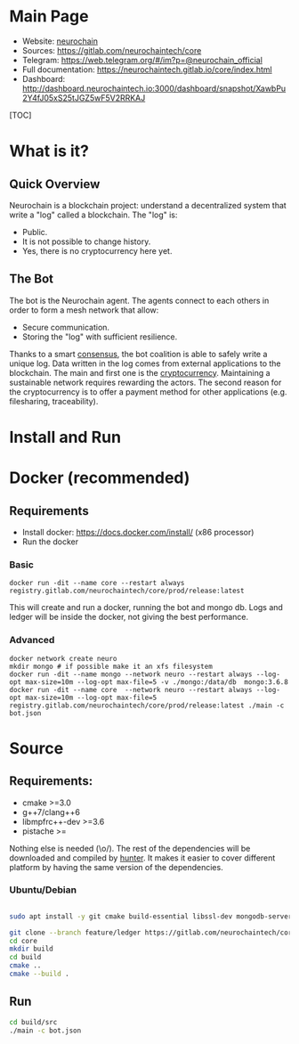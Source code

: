 # Main Page

* Website: [neurochain](https://www.neurochaintech.io) 
* Sources: https://gitlab.com/neurochaintech/core
* Telegram:  https://web.telegram.org/#/im?p=@neurochain_official
* Full documentation: https://neurochaintech.gitlab.io/core/index.html
* Dashboard: http://dashboard.neurochaintech.io:3000/dashboard/snapshot/XawbPu2Y4fJ05xS25tJGZ5wF5V2RRKAJ

[TOC]

# What is it?

## Quick Overview

Neurochain is a blockchain project: understand a decentralized system that write a "log" called a blockchain. 
The "log" is:
* Public.
* It is not possible to change history.
* Yes, there is no cryptocurrency here yet.


## The Bot

The bot is the Neurochain agent. The agents connect to each others in order to form a mesh network that allow: 
* Secure communication.
* Storing the "log" with sufficient resilience. 

Thanks to a smart [consensus](https://github.com/neurochain/WhitePaper), the bot coalition is able to safely write a unique log. Data written in the log comes 
from external applications to the blockchain. The main and first one is the [cryptocurrency](https://en.wikipedia.org/wiki/Cryptocurrency). Maintaining a 
sustainable network requires rewarding the actors. The second reason for the cryptocurrency is to offer a payment method for other 
applications (e.g. filesharing, traceability).


# Install and Run 

# Docker (recommended)

## Requirements

* Install docker: https://docs.docker.com/install/ (x86 processor)
* Run the docker

### Basic 

```
docker run -dit --name core --restart always registry.gitlab.com/neurochaintech/core/prod/release:latest
```

This will create and run a docker, running the bot and mongo db. Logs and ledger will be inside the docker, not giving the best performance.

### Advanced

```
docker network create neuro
mkdir mongo # if possible make it an xfs filesystem
docker run -dit --name mongo --network neuro --restart always --log-opt max-size=10m --log-opt max-file=5 -v ./mongo:/data/db  mongo:3.6.8
docker run -dit --name core  --network neuro --restart always --log-opt max-size=10m --log-opt max-file=5 registry.gitlab.com/neurochaintech/core/prod/release:latest ./main -c bot.json
```


# Source 

## Requirements: 
* cmake >=3.0
* g++7/clang++6
* libmpfrc++-dev >=3.6
* pistache >= 

Nothing else is needed (\o/). The rest of the dependencies will be downloaded and compiled by [hunter](http://www.hunter.sh/). 
It makes it easier to cover different platform by having the same version of the dependencies.

### Ubuntu/Debian 

```bash

sudo apt install -y git cmake build-essential libssl-dev mongodb-server libmpfrc++-dev

git clone --branch feature/ledger https://gitlab.com/neurochaintech/core.git
cd core
mkdir build
cd build
cmake ..
cmake --build .
```

## Run 

```bash
cd build/src
./main -c bot.json
```
